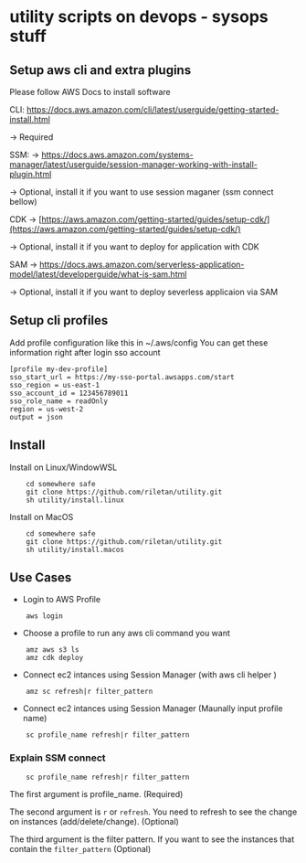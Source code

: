 # utility scripts on devops - sysops stuff

## Setup aws cli and  extra plugins

Please follow AWS Docs to install software

CLI: https://docs.aws.amazon.com/cli/latest/userguide/getting-started-install.html

→ Required

SSM: → https://docs.aws.amazon.com/systems-manager/latest/userguide/session-manager-working-with-install-plugin.html

→ Optional, install it if you want to use session maganer (ssm connect bellow)

CDK → [https://aws.amazon.com/getting-started/guides/setup-cdk/](https://aws.amazon.com/getting-started/guides/setup-cdk/)

→ Optional, install it if you want to deploy for application with CDK

SAM → https://docs.aws.amazon.com/serverless-application-model/latest/developerguide/what-is-sam.html

→ Optional, install it if you want to deploy severless applicaion via SAM

## Setup cli profiles
Add profile configuration like this in ~/.aws/config
You can get these information right after login sso account
```
[profile my-dev-profile]
sso_start_url = https://my-sso-portal.awsapps.com/start
sso_region = us-east-1
sso_account_id = 123456789011
sso_role_name = readOnly
region = us-west-2
output = json
```
## Install
Install on Linux/WindowWSL
```
    cd somewhere safe
    git clone https://github.com/riletan/utility.git
    sh utility/install.linux
```
Install on MacOS
```
    cd somewhere safe
    git clone https://github.com/riletan/utility.git
    sh utility/install.macos
```

## Use Cases
* Login to AWS Profile 
```
    aws login
```
* Choose a profile to run any aws cli command you want
```
    amz aws s3 ls 
    amz cdk deploy 
```
* Connect ec2 intances using Session Manager (with aws cli helper )
```
    amz sc refresh|r filter_pattern
```

* Connect ec2 intances using Session Manager (Maunally input profile name)
```
    sc profile_name refresh|r filter_pattern
```
### Explain SSM connect 
```
    sc profile_name refresh|r filter_pattern
```
The first argument is profile_name. (Required)

The second argument is `r` or `refresh`. You need to refresh to see the change on instances (add/delete/change). (Optional)

The third argument is the filter pattern. If you want to see the instances that contain the `filter_pattern` (Optional)





    
